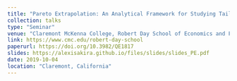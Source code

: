 ```yaml
---
title: "Pareto Extrapolation: An Analytical Framework for Studying Tail Inequality"
collection: talks
type: "Seminar"
venue: "Claremont McKenna College, Robert Day School of Economics and Finance"
link: https://www.cmc.edu/robert-day-school
paperurl: https://doi.org/10.3982/QE1817
slides: https://alexisakira.github.io/files/slides/slides_PE.pdf
date: 2019-10-04
location: "Claremont, California"
---
```

